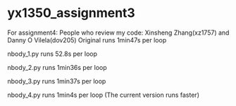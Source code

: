 # yx1350_assignment3
For assignment4: 
People who review my code: Xinsheng Zhang(xz1757) and Danny O Vilela(dov205) 
Original runs 1min47s per loop

nbody_1.py runs 52.8s per loop

nbody_2.py runs 1min36s per loop

nbody_3.py runs 1min37s per loop

nbody_4.py runs 1min4s per loop (The current version runs faster)
